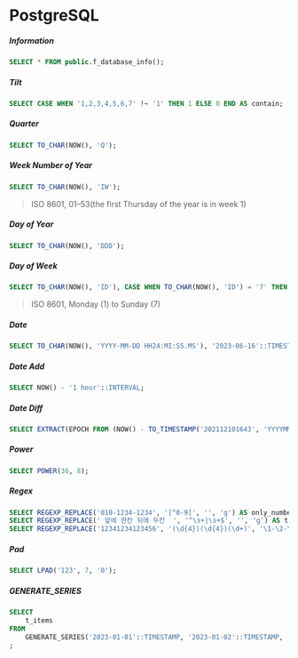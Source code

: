 # PostgreSQL

##### Information

```sql
SELECT * FROM public.f_database_info();
```

##### Tilt

```sql
SELECT CASE WHEN '1,2,3,4,5,6,7' !~ '1' THEN 1 ELSE 0 END AS contain;
```

##### Quarter

```sql
SELECT TO_CHAR(NOW(), 'Q');
```

##### Week Number of Year

```sql
SELECT TO_CHAR(NOW(), 'IW');
```

> ISO 8601, 01–53(the first Thursday of the year is in week 1)

##### Day of Year

```sql
SELECT TO_CHAR(NOW(), 'DDD');
```

##### Day of Week

```sql
SELECT TO_CHAR(NOW(), 'ID'), CASE WHEN TO_CHAR(NOW(), 'ID') = '7' THEN '1' ELSE '' END AS col01;--ISO 8601 day of the week, Monday (1) to Sunday (7)
```

> ISO 8601, Monday (1) to Sunday (7)

##### Date

```sql
SELECT TO_CHAR(NOW(), 'YYYY-MM-DD HH24:MI:SS.MS'), '2023-06-16'::TIMESTAMP;
```

##### Date Add

```sql
SELECT NOW() - '1 hour'::INTERVAL;
```

##### Date Diff

```sql
SELECT EXTRACT(EPOCH FROM (NOW() - TO_TIMESTAMP('202112101643', 'YYYYMMDDHH24MI')));
```

##### Power

```sql
SELECT POWER(36, 8);
```

##### Regex

```sql
SELECT REGEXP_REPLACE('010-1234-1234', '[^0-9]', '', 'g') AS only_number;
SELECT REGEXP_REPLACE(' 앞에 한칸 뒤에 두칸  ', '^\s+|\s+$', '', 'g') AS trim_text;
SELECT REGEXP_REPLACE('12341234123456', '(\d{4})(\d{4})(\d+)', '\1-\2-\3') AS format_text;
```
##### Pad

```sql
SELECT LPAD('123', 7, '0');
```

##### GENERATE_SERIES

```sql
SELECT
	t_items
FROM
	GENERATE_SERIES('2023-01-01'::TIMESTAMP, '2023-01-02'::TIMESTAMP, '1 hour') AS t_items
;
```
